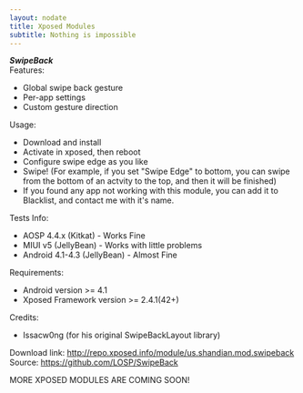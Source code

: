 ```yaml
---
layout: nodate
title: Xposed Modules
subtitle: Nothing is impossible
---
```

*__SwipeBack__*  
Features:  
* Global swipe back gesture  
* Per-app settings  
* Custom gesture direction  

Usage:  
* Download and install  
* Activate in xposed, then reboot  
* Configure swipe edge as you like  
* Swipe! (For example, if you set "Swipe Edge" to bottom, you can swipe from the bottom of an actvity to the top, and then it will be finished)  
* If you found any app not working with this module, you can add it to Blacklist, and contact me with it's name.  

Tests Info:  
* AOSP 4.4.x (Kitkat) - Works Fine  
* MIUI v5 (JellyBean) - Works with little problems  
* Android 4.1-4.3 (JellyBean) - Almost Fine

Requirements:  
* Android version >= 4.1  
* Xposed Framework version >= 2.4.1(42+)  

Credits:  
* Issacw0ng (for his original SwipeBackLayout library)

Download link: <http://repo.xposed.info/module/us.shandian.mod.swipeback>  
Source: <https://github.com/LOSP/SwipeBack>

MORE XPOSED MODULES ARE COMING SOON!